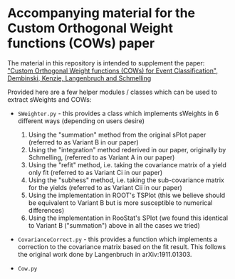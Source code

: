 # Accompanying material for the Custom Orthogonal Weight functions (COWs) paper

The material in this repository is intended to supplement the paper: ["Custom Orthogonal Weight functions (COWs) for Event Classification", Dembinski, Kenzie, Langenbruch and Schmelling](arXiV.org)

Provided here are a few helper modules / classes which can be used to extract sWeights and COWs:

- `SWeighter.py` - this provides a class which implements sWeights in 6 different ways (depending on users desire)
  1. Using the "summation" method from the original sPlot paper (referred to as Variant B in our paper)
  2. Using the "integration" method rederived in our paper, originally by Schmelling, (referred to as Variant A in our paper)
  3. Using the "refit" method, i.e. taking the covariance matrix of a yield only fit (referred to as Variant Ci in our paper)
  4. Using the "subhess" method, i.e. taking the sub-covariance matrix for the yields (referred to as Variant Cii in our paper)
  5. Using the implementation in ROOT's TSPlot (this we believe should be equivalent to Variant B but is more susceptible to numerical differences)
  6. Using the implementation in RooStat's SPlot (we found this identical to Variant B ("summation") above in all the cases we tried)

- `CovarianceCorrect.py` - this provides a function which implements a correction to the covariance matrix based on the fit result. This follows the original work done by Langenbruch in arXiv:1911.01303.

- `Cow.py`


